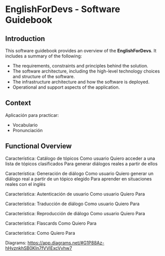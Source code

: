 # EnglishForDevs - Software Guidebook

## Introduction
This software guidebook provides an overview of the **EnglishForDevs**. It includes a summary of the following:
- The requirements, constraints and principles behind the solution.
- The software architecture, including the high-level technology choices and structure of the software.
- The infrastructure architecture and how the software is deployed.
- Operational and support aspects of the application.

## Context
Aplicación para practicar:
- Vocabulario
- Pronunciación


## Functional Overview

Característica: Catálogo de tópicos
Como usuario 
Quiero acceder a una lista de tópicos clasificados 
Para generar diálogos reales a partir de ellos

Característica: Generación de diálogo
Como usuario 
Quiero generar un diálogo real a partir de un tópico elegido
Para aprender  en situaciones reales con el inglés

Característica: Autenticación de usuario
Como usuario 
Quiero 
Para


Característica: Traducción de diálogo
Como usuario 
Quiero 
Para

Característica: Reproducción de diálogo
Como usuario 
Quiero 
Para

Característica: Flascards
Como
Quiero 
Para

Característica:
Como
Quiero
Para







Diagrams:
https://app.diagrams.net/#G1P88Az-hHvznkhSB0KIn7fVVlExcVvhw7





